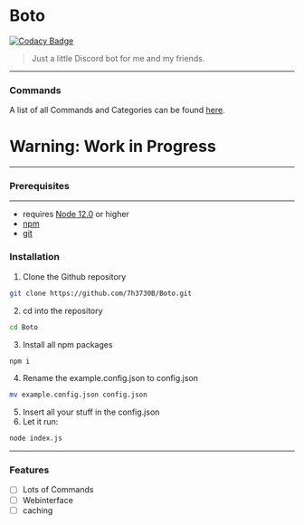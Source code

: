 # Boto

[![Codacy Badge](https://api.codacy.com/project/badge/Grade/28a05cbf463f49228d2f8085547dcaf0)](https://app.codacy.com/manual/7h3730B/Boto?utm_source=github.com&utm_medium=referral&utm_content=7h3730B/Boto&utm_campaign=Badge_Grade_Dashboard)

> Just a little Discord bot for me and my friends.
---
### Commands
A list of all Commands and Categories can be found [here](./docs/commands.md).
# **Warning:** Work in Progress
---
### Prerequisites
---
* requires [Node 12.0](https://nodejs.org/en/) or higher
* [npm](npmjs.com)
* [git](https://git-scm.com/downloads)
<!-- TODO: Remove this when implemented * [mongodb](https://docs.mongodb.com/manual/administration/install-community/) as db
* [redis](https://redis.io/) for caching -->
### Installation
1. Clone the Github repository 
```sh
git clone https://github.com/7h3730B/Boto.git
```
2. cd into the repository
```sh
cd Boto
```
3. Install all npm packages 
```sh
npm i
```
4. Rename the example.config.json to config.json 
```sh
mv example.config.json config.json
```
5. Insert all your stuff in the config.json
6. Let it run:
```sh
node index.js
```
---
### Features
- [ ] Lots of Commands
- [ ] Webinterface
- [ ] caching

<!-- TODO: Add some screenshots of the webinterface etc.. -->
